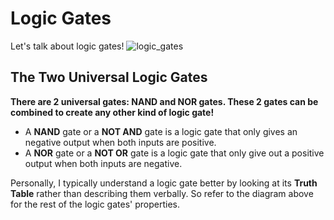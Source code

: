 # Logic Gates
Let's talk about logic gates!
![logic_gates](logic_gates_diagram.png)

## The Two Universal Logic Gates
**There are 2 universal gates: NAND and NOR gates. These 2 gates can be combined to create any other kind of logic gate!**

* A **NAND** gate or a **NOT AND** gate is a logic gate that only gives an negative output when both inputs are positive.
* A **NOR** gate or a **NOT OR** gate is a logic gate that only give out a  positive output when both inputs are negative.

Personally, I typically understand a logic gate better by looking at its **Truth Table** rather than describing them verbally. So refer to the diagram above for the rest of the logic gates' properties.


